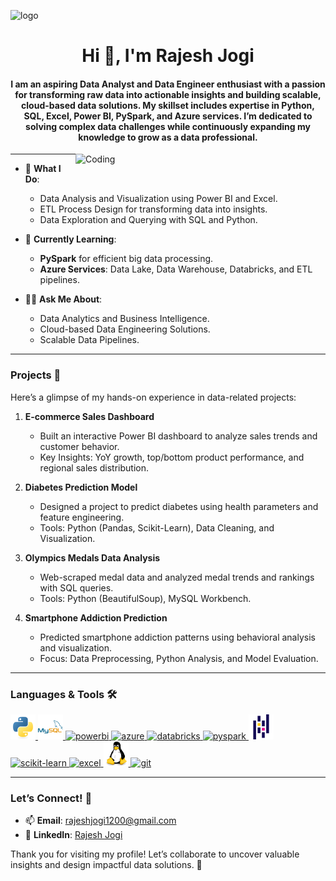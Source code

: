 ![logo](https://github.com/RAJESHJOGI1200/RAJESHJOGI1200/blob/main/coverimage.png)  

<h1 align="center">Hi 👋, I'm Rajesh Jogi</h1>  
<h4 align="center">I am an aspiring Data Analyst and Data Engineer enthusiast with a passion for transforming raw data into actionable insights and building scalable, cloud-based data solutions. My skillset includes expertise in Python, SQL, Excel, Power BI, PySpark, and Azure services. I’m dedicated to solving complex data challenges while continuously expanding my knowledge to grow as a data professional.</h4>  

<img align="right" alt="Coding" width="400" src="https://miro.medium.com/v2/resize:fit:679/1*zVnWJtyGOX_kUIDm6ccCfQ.gif">  

---

- 🔭 **What I Do**:  
  - Data Analysis and Visualization using Power BI and Excel.  
  - ETL Process Design for transforming data into insights.  
  - Data Exploration and Querying with SQL and Python.  

- 🌱 **Currently Learning**:  
  - **PySpark** for efficient big data processing.  
  - **Azure Services**: Data Lake, Data Warehouse, Databricks, and ETL pipelines.  

- 👨‍💻 **Ask Me About**:  
  - Data Analytics and Business Intelligence.  
  - Cloud-based Data Engineering Solutions.  
  - Scalable Data Pipelines.  

---

### Projects 🚀  
Here’s a glimpse of my hands-on experience in data-related projects:  

1. **E-commerce Sales Dashboard**  
   - Built an interactive Power BI dashboard to analyze sales trends and customer behavior.  
   - Key Insights: YoY growth, top/bottom product performance, and regional sales distribution.  

2. **Diabetes Prediction Model**  
   - Designed a project to predict diabetes using health parameters and feature engineering.  
   - Tools: Python (Pandas, Scikit-Learn), Data Cleaning, and Visualization.  

3. **Olympics Medals Data Analysis**  
   - Web-scraped medal data and analyzed medal trends and rankings with SQL queries.  
   - Tools: Python (BeautifulSoup), MySQL Workbench.  

4. **Smartphone Addiction Prediction**  
   - Predicted smartphone addiction patterns using behavioral analysis and visualization.  
   - Focus: Data Preprocessing, Python Analysis, and Model Evaluation.  

---

### Languages & Tools 🛠️  
<p align="left">  
  <a href="https://www.python.org" target="_blank" rel="noreferrer">  
    <img src="https://raw.githubusercontent.com/devicons/devicon/master/icons/python/python-original.svg" alt="python" width="40" height="40"/>  
  </a>  
  <a href="https://www.mysql.com/" target="_blank" rel="noreferrer">  
    <img src="https://raw.githubusercontent.com/devicons/devicon/master/icons/mysql/mysql-original-wordmark.svg" alt="mysql" width="40" height="40"/>  
  </a>  
  <a href="https://powerbi.microsoft.com/" target="_blank" rel="noreferrer">  
    <img src="https://upload.wikimedia.org/wikipedia/commons/c/cf/New_Power_BI_Logo.svg" alt="powerbi" width="40" height="40"/>  
  </a>  
  <a href="https://azure.microsoft.com/en-in/" target="_blank" rel="noreferrer">  
    <img src="https://www.vectorlogo.zone/logos/microsoft_azure/microsoft_azure-icon.svg" alt="azure" width="40" height="40"/>  
  </a>  
  <a href="https://databricks.com/" target="_blank" rel="noreferrer">  
    <img src="https://www.vectorlogo.zone/logos/databricks/databricks-icon.svg" alt="databricks" width="40" height="40"/>  
  </a>  
  <a href="https://spark.apache.org/" target="_blank" rel="noreferrer">  
    <img src="https://upload.wikimedia.org/wikipedia/commons/f/f3/Apache_Spark_logo.svg" alt="pyspark" width="40" height="40"/>  
  </a>  
  <a href="https://pandas.pydata.org/" target="_blank" rel="noreferrer">  
    <img src="https://raw.githubusercontent.com/devicons/devicon/2ae2a900d2f041da66e950e4d48052658d850630/icons/pandas/pandas-original.svg" alt="pandas" width="40" height="40"/>  
  </a>  
  <a href="https://scikit-learn.org/" target="_blank" rel="noreferrer">  
    <img src="https://upload.wikimedia.org/wikipedia/commons/0/05/Scikit_learn_logo_small.svg" alt="scikit-learn" width="40" height="40"/>  
  </a>  
  <a href="https://www.microsoft.com/en-us/microsoft-365/excel" target="_blank" rel="noreferrer">  
    <img src="https://upload.wikimedia.org/wikipedia/commons/7/7f/Microsoft_Office_Excel_%282018%E2%80%93present%29.svg" alt="excel" width="40" height="40"/>  
  </a>  
  <a href="https://www.linux.org/" target="_blank" rel="noreferrer">  
    <img src="https://raw.githubusercontent.com/devicons/devicon/master/icons/linux/linux-original.svg" alt="linux" width="40" height="40"/>  
  </a>  
  <a href="https://git-scm.com/" target="_blank" rel="noreferrer">  
    <img src="https://www.vectorlogo.zone/logos/git-scm/git-scm-icon.svg" alt="git" width="40" height="40"/>  
  </a>  
</p>  

---

### Let’s Connect! 🤝  
- 📫 **Email**: rajeshjogi1200@gmail.com  
- 💼 **LinkedIn**: [Rajesh Jogi](https://www.linkedin.com/in/rajesh-jogi-967102240/)  

Thank you for visiting my profile! Let’s collaborate to uncover valuable insights and design impactful data solutions. 🚀  
